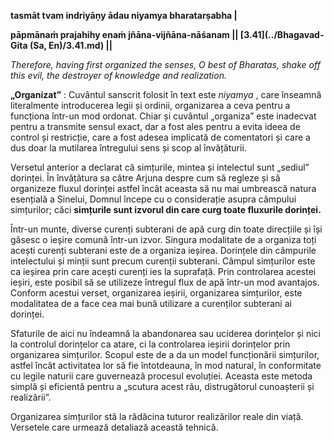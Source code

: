 

**tasmāt tvam indriyāṇy ādau niyamya bharatarṣabha |**

**pāpmānaṁ prajahihy enaṁ jñāna-vijñāna-nāśanam || [3.41](../Bhagavad-Gita (Sa, En)/3.41.md) ||**

*Therefore, having first organized the senses, O best of Bharatas, shake off this evil, the destroyer of knowledge and realization.*

**„Organizat”** : Cuvântul sanscrit folosit în text este  *niyamya* , care înseamnă literalmente introducerea legii și ordinii, organizarea a ceva pentru a funcționa într-un mod ordonat. Chiar și cuvântul „organiza” este inadecvat pentru a transmite sensul exact, dar a fost ales pentru a evita ideea de control și restricție, care a fost adesea implicată de comentatori și care a dus doar la mutilarea întregului sens și scop al învățăturii.

Versetul anterior a declarat că simțurile, mintea și intelectul sunt „sediul” dorinței. În învățătura sa către Arjuna despre cum să regleze și să organizeze fluxul dorinței astfel încât aceasta să nu mai umbrească natura esențială a Sinelui, Domnul începe cu o considerație asupra câmpului simțurilor; căci **simțurile sunt izvorul din care curg toate fluxurile dorinței.**

Într-un munte, diverse curenți subterani de apă curg din toate direcțiile și își găsesc o ieșire comună într-un izvor. Singura modalitate de a organiza toți acești curenți subterani este de a organiza ieșirea. Dorințele din câmpurile intelectului și minții sunt precum curenții subterani. Câmpul simțurilor este ca ieșirea prin care acești curenți ies la suprafață. Prin controlarea acestei ieșiri, este posibil să se utilizeze întregul flux de apă într-un mod avantajos. Conform acestui verset, organizarea ieșirii, organizarea simțurilor, este modalitatea de a face cea mai bună utilizare a curenților subterani ai dorinței.

Sfaturile de aici nu îndeamnă la abandonarea sau uciderea dorințelor și nici la controlul dorințelor ca atare, ci la controlarea ieșirii dorințelor prin organizarea simțurilor. Scopul este de a da un model funcționării simțurilor, astfel încât activitatea lor să fie întotdeauna, în mod natural, în conformitate cu legile naturii care guvernează procesul evoluției. Aceasta este metoda simplă și eficientă pentru a „scutura acest rău, distrugătorul cunoașterii și realizării”.

Organizarea simțurilor stă la rădăcina tuturor realizărilor reale din viață. Versetele care urmează detaliază această tehnică.
